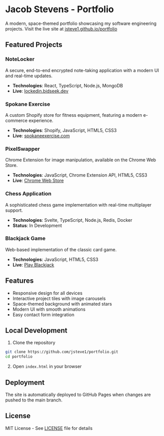 # Jacob Stevens - Portfolio

A modern, space-themed portfolio showcasing my software engineering projects. Visit the live site at [jsteve1.github.io/portfolio](https://jsteve1.github.io/portfolio)

## Featured Projects

### NoteLocker
A secure, end-to-end encrypted note-taking application with a modern UI and real-time updates.
- **Technologies**: React, TypeScript, Node.js, MongoDB
- **Live**: [lockedin.bidseek.dev](https://lockedin.bidseek.dev)

### Spokane Exercise
A custom Shopify store for fitness equipment, featuring a modern e-commerce experience.
- **Technologies**: Shopify, JavaScript, HTML5, CSS3
- **Live**: [spokaneexercise.com](https://spokaneexercise.com)

### PixelSwapper
Chrome Extension for image manipulation, available on the Chrome Web Store.
- **Technologies**: JavaScript, Chrome Extension API, HTML5, CSS3
- **Live**: [Chrome Web Store](https://chromewebstore.google.com/detail/pixelswapper/enhmfpbfjbjiephieckdkjipnjnknfim)

### Chess Application
A sophisticated chess game implementation with real-time multiplayer support.
- **Technologies**: Svelte, TypeScript, Node.js, Redis, Docker
- **Status**: In Development

### Blackjack Game
Web-based implementation of the classic card game.
- **Technologies**: JavaScript, HTML5, CSS3
- **Live**: [Play Blackjack](https://jsteve1.github.io/blackjack/)

## Features
- Responsive design for all devices
- Interactive project tiles with image carousels
- Space-themed background with animated stars
- Modern UI with smooth animations
- Easy contact form integration

## Local Development
1. Clone the repository
```bash
git clone https://github.com/jsteve1/portfolio.git
cd portfolio
```

2. Open `index.html` in your browser

## Deployment
The site is automatically deployed to GitHub Pages when changes are pushed to the main branch.

## License
MIT License - See [LICENSE](LICENSE) file for details 